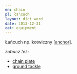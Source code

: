 ```yaml
---
en: chain
pl: łańcuch
layout: dict_word
date: 2013-12-31
cat: equipment
---
```


Łańcuch np. kotwiczny [[anchor](/dict/a/anchor.html)].

*zobacz też:*

* [chain plate](/dict/chain-plate.html)
* [ground tackle](/dict/ground-tackle.html)
